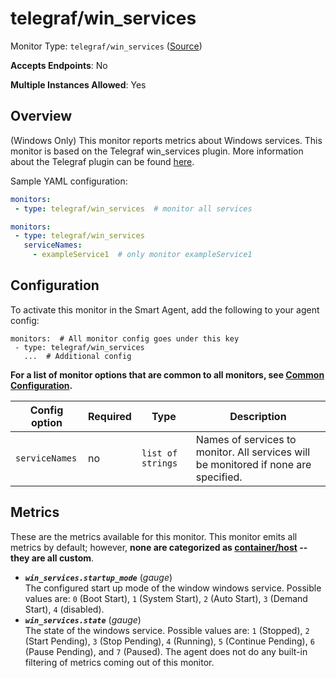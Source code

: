 
<!--- Generated by to-integrations-repo script in Smart Agent repo, DO NOT MODIFY HERE --->
<!--- GENERATED BY gomplate from scripts/docs/templates/monitor-page.md.tmpl --->

# telegraf/win_services

Monitor Type: `telegraf/win_services` ([Source](https://github.com/signalfx/signalfx-agent/tree/master/pkg/monitors/telegraf/monitors/winservices))

**Accepts Endpoints**: No

**Multiple Instances Allowed**: Yes

## Overview

(Windows Only) This monitor reports metrics about Windows services.
This monitor is based on the Telegraf win_services plugin.  More information about the Telegraf plugin
can be found [here](https://github.com/influxdata/telegraf/tree/master/plugins/inputs/win_services).

Sample YAML configuration:

```yaml
monitors:
 - type: telegraf/win_services  # monitor all services
```

```yaml
monitors:
 - type: telegraf/win_services
   serviceNames:
     - exampleService1  # only monitor exampleService1
```


## Configuration

To activate this monitor in the Smart Agent, add the following to your
agent config:

```
monitors:  # All monitor config goes under this key
 - type: telegraf/win_services
   ...  # Additional config
```

**For a list of monitor options that are common to all monitors, see [Common
Configuration](../monitor-config.html#common-configuration).**


| Config option | Required | Type | Description |
| --- | --- | --- | --- |
| `serviceNames` | no | `list of strings` | Names of services to monitor.  All services will be monitored if none are specified. |


## Metrics

These are the metrics available for this monitor.
This monitor emits all metrics by default; however, **none are categorized as
[container/host](https://docs.signalfx.com/en/latest/admin-guide/usage.html#about-custom-bundled-and-high-resolution-metrics)
-- they are all custom**.



 - ***`win_services.startup_mode`*** (*gauge*)<br>    The configured start up mode of the window windows service.  Possible values are: `0` (Boot Start), `1` (System Start), `2` (Auto Start), `3` (Demand Start), `4` (disabled).
 - ***`win_services.state`*** (*gauge*)<br>    The state of the windows service.  Possible values are: `1` (Stopped), `2` (Start Pending), `3` (Stop Pending), `4` (Running), `5` (Continue Pending), `6` (Pause Pending), and `7` (Paused).
The agent does not do any built-in filtering of metrics coming out of this
monitor.


